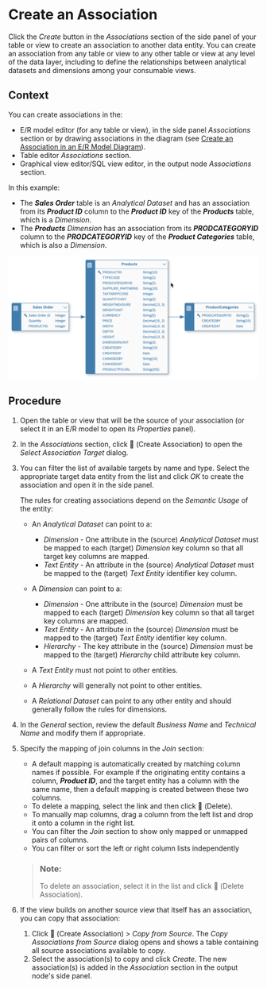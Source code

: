 <!-- loio66c6998af9974dac8f54a46515777560 -->

<link rel="stylesheet" type="text/css" href="css/sap-icons.css"/>

# Create an Association

Click the *Create* button in the *Associations* section of the side panel of your table or view to create an association to another data entity. You can create an association from any table or view to any other table or view at any level of the data layer, including to define the relationships between analytical datasets and dimensions among your consumable views.



## Context

You can create associations in the:

-   E/R model editor \(for any table or view\), in the side panel *Associations* section or by drawing associations in the diagram \(see [Create an Association in an E/R Model Diagram](create-an-association-in-an-e-r-model-diagram-82e6869.md)\).
-   Table editor *Associations* section.
-   Graphical view editor/SQL view editor, in the output node *Associations* section.

In this example:

-   The ***Sales Order*** table is an *Analytical Dataset* and has an association from its ***Product ID*** column to the ***Product ID*** key of the ***Products*** table, which is a *Dimension*.
-   The ***Products*** *Dimension* has an association from its ***PRODCATEGORYID*** column to the ***PRODCATEGORYID*** key of the ***Product Categories*** table, which is also a *Dimension*.

![](images/Associations_Example_7966865.png)



<a name="loio66c6998af9974dac8f54a46515777560__steps_lz1_1cx_n4b"/>

## Procedure

1.  Open the table or view that will be the source of your association \(or select it in an E/R model to open its *Properties* panel\).

2.  In the *Associations* section, click <span class="FPA-icons"></span> \(Create Association\) to open the *Select Association Target* dialog.

3.  You can filter the list of available targets by name and type. Select the appropriate target data entity from the list and click *OK* to create the association and open it in the side panel.

    The rules for creating associations depend on the *Semantic Usage* of the entity:

    -   An *Analytical Dataset* can point to a:

        -   *Dimension* - One attribute in the \(source\) *Analytical Dataset* must be mapped to each \(target\) *Dimension* key column so that all target key columns are mapped.
        -   *Text Entity* - An attribute in the \(source\) *Analytical Dataset* must be mapped to the \(target\) *Text Entity* identifier key column.

    -   A *Dimension* can point to a:

        -   *Dimension* - One attribute in the \(source\) *Dimension* must be mapped to each \(target\) *Dimension* key column so that all target key columns are mapped.
        -   *Text Entity* - An attribute in the \(source\) *Dimension* must be mapped to the \(target\) *Text Entity* identifier key column.
        -   *Hierarchy* - The key attribute in the \(source\) *Dimension* must be mapped to the \(target\) *Hierarchy* child attribute key column.

    -   A *Text Entity* must not point to other entities.

    -   A *Hierarchy* will generally not point to other entities.

    -   A *Relational Dataset* can point to any other entity and should generally follow the rules for dimensions.


4.  In the *General* section, review the default *Business Name* and *Technical Name* and modify them if appropriate.

5.  Specify the mapping of join columns in the *Join* section:

    -   A default mapping is automatically created by matching column names if possible. For example if the originating entity contains a column, ***Product ID***, and the target entity has a column with the same name, then a default mapping is created between these two columns.
    -   To delete a mapping, select the link and then click <span class="FPA-icons"></span> \(Delete\).
    -   To manually map columns, drag a column from the left list and drop it onto a column in the right list.
    -   You can filter the *Join* section to show only mapped or unmapped pairs of columns.
    -   You can filter or sort the left or right column lists independently

    > ### Note:  
    > To delete an association, select it in the list and click <span class="FPA-icons"></span> \(Delete Association\).

6.  If the view builds on another source view that itself has an association, you can copy that association:

    1.  Click <span class="FPA-icons"></span> \(Create Association\) \> *Copy from Source*. The *Copy Associations from Source* dialog opens and shows a table containing all source associations available to copy.
    2.  Select the association\(s\) to copy and click *Create*. The new association\(s\) is added in the *Association* section in the output node's side panel.


